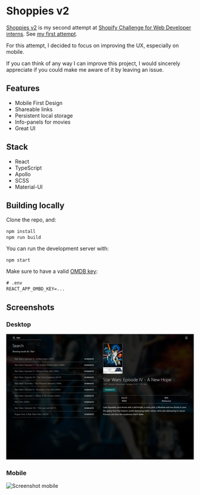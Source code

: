 # Shoppies v2

[Shoppies v2](https://shoppies-v2.web.app/) is my second attempt at [Shopify Challenge for Web Developer interns](https://docs.google.com/document/d/1AZO0BZwn1Aogj4f3PDNe1mhq8pKsXZxtrG--EIbP_-w/edit). See [my first attempt](https://github.com/tommy-josepovic/shoppies-old).

For this attempt, I decided to focus on improving the UX, especially on mobile.

If you can think of any way I can improve this project, I would sincerely appreciate if you could make me aware of it by leaving an issue.

## Features

- Mobile First Design
- Shareable links
- Persistent local storage
- Info-panels for movies
- Great UI

## Stack

- React
- TypeScript
- Apollo
- SCSS
- Material-UI

## Building locally

Clone the repo, and:

```
npm install
npm run build
```

You can run the development server with:

```
npm start
```

Make sure to have a valid [OMDB key](https://www.omdbapi.com/apikey.aspx):

```
# .env
REACT_APP_OMBD_KEY=...
```

## Screenshots

### Desktop
![Screenshot Desktop](github/screenshots/desktop.png) 

### Mobile 
<img src="https://github.com/tommy-josepovic/shoppies-2/raw/master/github/screenshots/mobile.png" width="320" alt="Screenshot mobile" />
